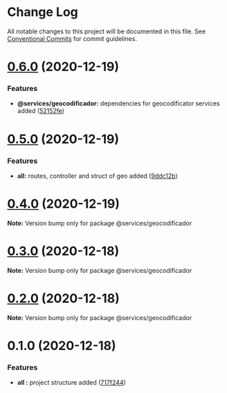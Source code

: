 # Change Log

All notable changes to this project will be documented in this file.
See [Conventional Commits](https://conventionalcommits.org) for commit guidelines.

# [0.6.0](https://github.com/lucabecci/andreani-technicalevaluation/compare/v0.5.0...v0.6.0) (2020-12-19)


### Features

* **@services/geocodificador:** dependencies for geocodificator services added ([52152fe](https://github.com/lucabecci/andreani-technicalevaluation/commit/52152fe4397f236ed85b3b7198f4db04f642284e))





# [0.5.0](https://github.com/lucabecci/andreani-technicalevaluation/compare/v0.4.0...v0.5.0) (2020-12-19)


### Features

* **all:** routes, controller and struct of geo added ([9ddc12b](https://github.com/lucabecci/andreani-technicalevaluation/commit/9ddc12b39f7a280449c6c7777b26b0ed75272e1b))





# [0.4.0](https://github.com/lucabecci/andreani-technicalevaluation/compare/v0.3.0...v0.4.0) (2020-12-19)

**Note:** Version bump only for package @services/geocodificador





# [0.3.0](https://github.com/lucabecci/andreani-technicalevaluation/compare/v0.2.0...v0.3.0) (2020-12-18)

**Note:** Version bump only for package @services/geocodificador





# [0.2.0](https://github.com/lucabecci/andreani-technicalevaluation/compare/v0.1.0...v0.2.0) (2020-12-18)

**Note:** Version bump only for package @services/geocodificador





# 0.1.0 (2020-12-18)


### Features

* **all :** project structure added ([717f244](https://github.com/lucabecci/andreani-technicalevaluation/commit/717f2444061f733f2e015d4b2a61307868c824d3))
